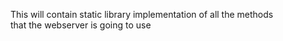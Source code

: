 This will contain static library implementation of all the methods  
that the webserver is going to use
